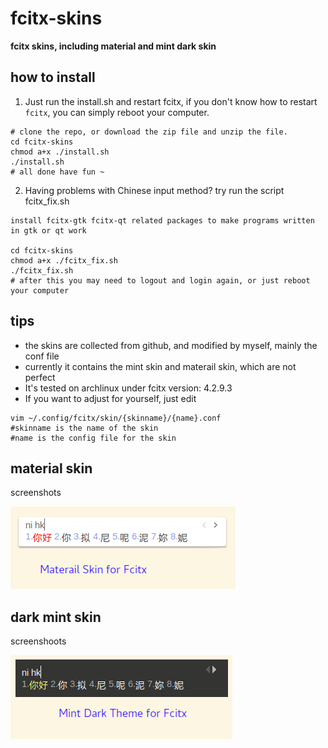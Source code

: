 # fcitx-skins
**fcitx skins, including material and mint dark skin**
## how to install
1. Just run the install.sh and restart fcitx, if you don't know how to restart `fcitx`, you can simply reboot your computer.
```
# clone the repo, or download the zip file and unzip the file.
cd fcitx-skins
chmod a+x ./install.sh
./install.sh
# all done have fun ~
```
2. Having problems with Chinese input method?
try run the script fcitx_fix.sh
```
install fcitx-gtk fcitx-qt related packages to make programs written in gtk or qt work

cd fcitx-skins
chmod a+x ./fcitx_fix.sh
./fcitx_fix.sh
# after this you may need to logout and login again, or just reboot your computer
```

## tips
* the skins are collected from github, and modified by myself, mainly the conf file
* currently it contains the mint skin and materail skin, which are not perfect
* It's tested on archlinux under fcitx version: 4.2.9.3
* If you want to adjust for yourself, just edit
```
vim ~/.config/fcitx/skin/{skinname}/{name}.conf
#skinname is the name of the skin
#name is the config file for the skin

```


##  material skin
screenshots

![materail](imgs/material.png)


## dark mint skin
screenshoots

![mint_dark](imgs/mint_dark.png)
